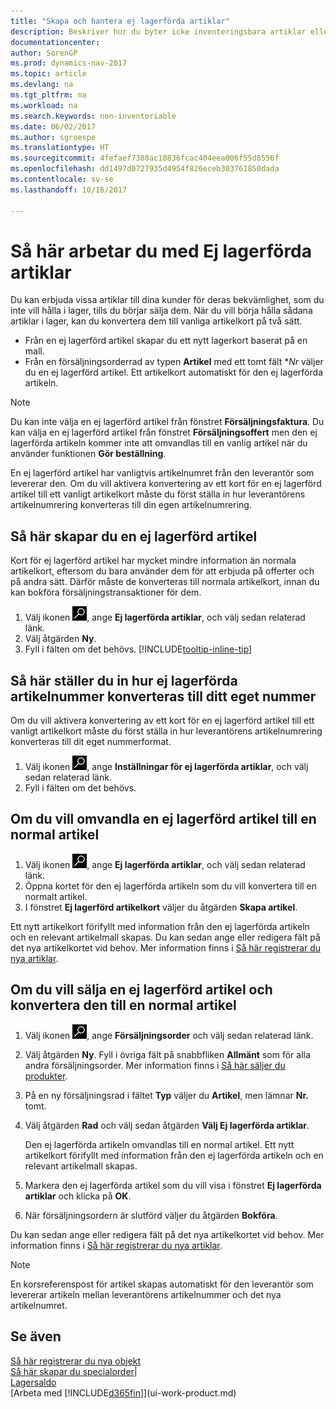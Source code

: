 ```yaml
---
title: "Skapa och hantera ej lagerförda artiklar"
description: Beskriver hur du byter icke inventeringsbara artiklar eller artiklar som inte finns kvar i lagret.
documentationcenter: 
author: SorenGP
ms.prod: dynamics-nav-2017
ms.topic: article
ms.devlang: na
ms.tgt_pltfrm: na
ms.workload: na
ms.search.keywords: non-inventoriable
ms.date: 06/02/2017
ms.author: sgroespe
ms.translationtype: HT
ms.sourcegitcommit: 4fefaef7380ac10836fcac404eea006f55d8556f
ms.openlocfilehash: dd1497d0727935d4954f826eceb303761850dada
ms.contentlocale: sv-se
ms.lasthandoff: 10/16/2017

---
```

# Så här arbetar du med Ej lagerförda artiklar
Du kan erbjuda vissa artiklar till dina kunder för deras bekvämlighet, som du inte vill hålla i lager, tills du börjar sälja dem. När du vill börja hålla sådana artiklar i lager, kan du konvertera dem till vanliga artikelkort på två sätt.

* Från en ej lagerförd artikel skapar du ett nytt lagerkort baserat på en mall.
* Från en försäljningsorderrad av typen **Artikel** med ett tomt fält **Nr* väljer du en ej lagerförd artikel. Ett artikelkort automatiskt för den ej lagerförda artikeln.

> [!NOTE]  
>   Du kan inte välja en ej lagerförd artikel från fönstret **Försäljningsfaktura**. Du kan välja en ej lagerförd artikel från fönstret **Försäljningsoffert** men den ej lagerförda artikeln kommer inte att omvandlas till en vanlig artikel när du använder funktionen **Gör beställning**.

En ej lagerförd artikel har vanligtvis artikelnumret från den leverantör som levererar den. Om du vill aktivera konvertering av ett kort för en ej lagerförd artikel till ett vanligt artikelkort måste du först ställa in hur leverantörens artikelnumrering konverteras till din egen artikelnumrering.   

## Så här skapar du en ej lagerförd artikel
Kort för ej lagerförd artikel har mycket mindre information än normala artikelkort, eftersom du bara använder dem för att erbjuda på offerter och på andra sätt. Därför måste de konverteras till normala artikelkort, innan du kan bokföra försäljningstransaktioner för dem.

1. Välj ikonen ![Söka efter sida eller rapport](media/ui-search/search_small.png "ikonen Söka efter sida eller rapport"), ange **Ej lagerförda artiklar**, och välj sedan relaterad länk.
2. Välj åtgärden **Ny**.
3. Fyll i fälten om det behövs. [!INCLUDE[tooltip-inline-tip](includes/tooltip-inline-tip_md.md)]

## Så här ställer du in hur ej lagerförda artikelnummer konverteras till ditt eget nummer
Om du vill aktivera konvertering av ett kort för en ej lagerförd artikel till ett vanligt artikelkort måste du först ställa in hur leverantörens artikelnumrering konverteras till dit eget nummerformat.

1. Välj ikonen ![Söka efter sida eller rapport](media/ui-search/search_small.png "ikonen Söka efter sida eller rapport"), ange **Inställningar för ej lagerförda artiklar**, och välj sedan relaterad länk.
2. Fyll i fälten om det behövs.

## Om du vill omvandla en ej lagerförd artikel till en normal artikel
1. Välj ikonen ![Söka efter sida eller rapport](media/ui-search/search_small.png "ikonen Söka efter sida eller rapport"), ange **Ej lagerförda artiklar**, och välj sedan relaterad länk.
2. Öppna kortet för den ej lagerförda artikeln som du vill konvertera till en normalt artikel.
3. I fönstret **Ej lagerförd artikelkort** väljer du åtgärden **Skapa artikel**.

Ett nytt artikelkort förifyllt med information från den ej lagerförda artikeln och en relevant artikelmall skapas. Du kan sedan ange eller redigera fält på det nya artikelkortet vid behov. Mer information finns i [Så här registrerar du nya artiklar](inventory-how-register-new-items.md).

## Om du vill sälja en ej lagerförd artikel och konvertera den till en normal artikel
1. Välj ikonen ![Söka efter sida eller rapport](media/ui-search/search_small.png "ikonen Söka efter sida eller rapport"), ange **Försäljningsorder** och välj sedan relaterad länk.
2. Välj åtgärden **Ny**. Fyll i övriga fält på snabbfliken **Allmänt** som för alla andra försäljningsorder. Mer information finns i [Så här säljer du produkter](sales-how-sell-products.md).
3. På en ny försäljningsrad i fältet **Typ** väljer du **Artikel**, men lämnar **Nr.** tomt.
4. Välj åtgärden **Rad** och välj sedan åtgärden **Välj Ej lagerförda artiklar**.

    Den ej lagerförda artikeln omvandlas till en normal artikel. Ett nytt artikelkort förifyllt med information från den ej lagerförda artikeln och en relevant artikelmall skapas.
5. Markera den ej lagerförda artikel som du vill visa i fönstret **Ej lagerförda artiklar** och klicka på **OK**.
6. När försäljningsordern är slutförd väljer du åtgärden **Bokföra**.

Du kan sedan ange eller redigera fält på det nya artikelkortet vid behov. Mer information finns i [Så här registrerar du nya artiklar](inventory-how-register-new-items.md).

> [!NOTE]  
>   En korsreferenspost för artikel skapas automatiskt för den leverantör som levererar artikeln mellan leverantörens artikelnummer och det nya artikelnumret.

## Se även
[Så här registrerar du nya objekt](inventory-how-register-new-items.md)  
[Så här skapar du specialorder](sales-how-to-create-special-orders.md)|  
[Lagersaldo](inventory-manage-inventory.md)  
[Arbeta med [!INCLUDE[d365fin](includes/d365fin_md.md)]](ui-work-product.md)


